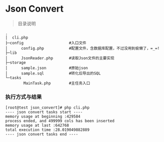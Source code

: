 Json Convert
============================

> 目录说明

    .
    │  cli.php
    ├─config                    #入口文件
    │      config.php           #配置文件，含数据库配置，不过没用到偷懒了，=_=!
    ├─lib                       
    │      JsonReader.php       #读取Json文件的主要实现
    ├─storage
    │      sample.json          #原始json
    │      sample.sql           #转化后导出的SQL
    └─tasks
            MainTask.php        #主任务入口

### 执行方式与结果

```console
[root@test json_convert]# php cli.php 
---- json convert tasks start ----
memory usage at beginning :429584
process ended, and 499999 cols has been inserted
memory usage at last :642768
total execution time :28.019049882889
---- json convert tasks end ----
